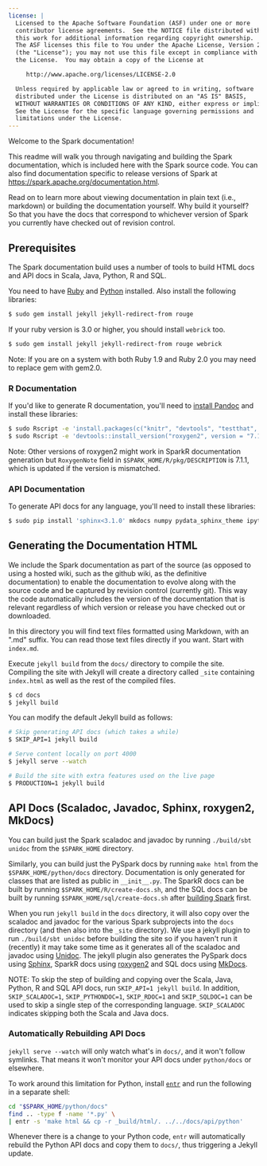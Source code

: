 ```yaml
---
license: |
  Licensed to the Apache Software Foundation (ASF) under one or more
  contributor license agreements.  See the NOTICE file distributed with
  this work for additional information regarding copyright ownership.
  The ASF licenses this file to You under the Apache License, Version 2.0
  (the "License"); you may not use this file except in compliance with
  the License.  You may obtain a copy of the License at

     http://www.apache.org/licenses/LICENSE-2.0

  Unless required by applicable law or agreed to in writing, software
  distributed under the License is distributed on an "AS IS" BASIS,
  WITHOUT WARRANTIES OR CONDITIONS OF ANY KIND, either express or implied.
  See the License for the specific language governing permissions and
  limitations under the License.
---
```


Welcome to the Spark documentation!

This readme will walk you through navigating and building the Spark documentation, which is included
here with the Spark source code. You can also find documentation specific to release versions of
Spark at https://spark.apache.org/documentation.html.

Read on to learn more about viewing documentation in plain text (i.e., markdown) or building the
documentation yourself. Why build it yourself? So that you have the docs that correspond to
whichever version of Spark you currently have checked out of revision control.

## Prerequisites

The Spark documentation build uses a number of tools to build HTML docs and API docs in Scala, Java,
Python, R and SQL.

You need to have [Ruby](https://www.ruby-lang.org/en/documentation/installation/) and
[Python](https://docs.python.org/2/using/unix.html#getting-and-installing-the-latest-version-of-python)
installed. Also install the following libraries:

```sh
$ sudo gem install jekyll jekyll-redirect-from rouge
```

If your ruby version is 3.0 or higher, you should install `webrick` too.

```sh
$ sudo gem install jekyll jekyll-redirect-from rouge webrick
```

Note: If you are on a system with both Ruby 1.9 and Ruby 2.0 you may need to replace gem with gem2.0.

### R Documentation

If you'd like to generate R documentation, you'll need to [install Pandoc](https://pandoc.org/installing.html)
and install these libraries:

```sh
$ sudo Rscript -e 'install.packages(c("knitr", "devtools", "testthat", "rmarkdown"), repos="https://cloud.r-project.org/")'
$ sudo Rscript -e 'devtools::install_version("roxygen2", version = "7.1.1", repos="https://cloud.r-project.org/")'
```

Note: Other versions of roxygen2 might work in SparkR documentation generation but `RoxygenNote` field in `$SPARK_HOME/R/pkg/DESCRIPTION` is 7.1.1, which is updated if the version is mismatched.

### API Documentation

To generate API docs for any language, you'll need to install these libraries:

<!--
TODO(SPARK-32407): Sphinx 3.1+ does not correctly index nested classes.
See also https://github.com/sphinx-doc/sphinx/issues/7551.
-->

```sh
$ sudo pip install 'sphinx<3.1.0' mkdocs numpy pydata_sphinx_theme ipython nbsphinx numpydoc
```

## Generating the Documentation HTML

We include the Spark documentation as part of the source (as opposed to using a hosted wiki, such as
the github wiki, as the definitive documentation) to enable the documentation to evolve along with
the source code and be captured by revision control (currently git). This way the code automatically
includes the version of the documentation that is relevant regardless of which version or release
you have checked out or downloaded.

In this directory you will find text files formatted using Markdown, with an ".md" suffix. You can
read those text files directly if you want. Start with `index.md`.

Execute `jekyll build` from the `docs/` directory to compile the site. Compiling the site with
Jekyll will create a directory called `_site` containing `index.html` as well as the rest of the
compiled files.

```sh
$ cd docs
$ jekyll build
```

You can modify the default Jekyll build as follows:

```sh
# Skip generating API docs (which takes a while)
$ SKIP_API=1 jekyll build

# Serve content locally on port 4000
$ jekyll serve --watch

# Build the site with extra features used on the live page
$ PRODUCTION=1 jekyll build
```

## API Docs (Scaladoc, Javadoc, Sphinx, roxygen2, MkDocs)

You can build just the Spark scaladoc and javadoc by running `./build/sbt unidoc` from the `$SPARK_HOME` directory.

Similarly, you can build just the PySpark docs by running `make html` from the
`$SPARK_HOME/python/docs` directory. Documentation is only generated for classes that are listed as
public in `__init__.py`. The SparkR docs can be built by running `$SPARK_HOME/R/create-docs.sh`, and
the SQL docs can be built by running `$SPARK_HOME/sql/create-docs.sh`
after [building Spark](https://github.com/apache/spark#building-spark) first.

When you run `jekyll build` in the `docs` directory, it will also copy over the scaladoc and javadoc for the various
Spark subprojects into the `docs` directory (and then also into the `_site` directory). We use a
jekyll plugin to run `./build/sbt unidoc` before building the site so if you haven't run it (recently) it
may take some time as it generates all of the scaladoc and javadoc using [Unidoc](https://github.com/sbt/sbt-unidoc).
The jekyll plugin also generates the PySpark docs using [Sphinx](http://sphinx-doc.org/), SparkR docs
using [roxygen2](https://cran.r-project.org/web/packages/roxygen2/index.html) and SQL docs
using [MkDocs](https://www.mkdocs.org/).

NOTE: To skip the step of building and copying over the Scala, Java, Python, R and SQL API docs, run `SKIP_API=1
jekyll build`. In addition, `SKIP_SCALADOC=1`, `SKIP_PYTHONDOC=1`, `SKIP_RDOC=1` and `SKIP_SQLDOC=1` can be used
to skip a single step of the corresponding language. `SKIP_SCALADOC` indicates skipping both the Scala and Java docs.

### Automatically Rebuilding API Docs

`jekyll serve --watch` will only watch what's in `docs/`, and it won't follow symlinks. That means it won't monitor your API docs under `python/docs` or elsewhere.

To work around this limitation for Python, install [`entr`](http://eradman.com/entrproject/) and run the following in a separate shell:

```sh
cd "$SPARK_HOME/python/docs"
find .. -type f -name '*.py' \
| entr -s 'make html && cp -r _build/html/. ../../docs/api/python'
```

Whenever there is a change to your Python code, `entr` will automatically rebuild the Python API docs and copy them to `docs/`, thus triggering a Jekyll update.
